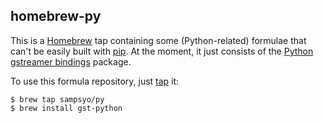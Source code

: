 homebrew-py
-----------

This is a [Homebrew][] tap containing some (Python-related) formulae that can't
be easily built with [pip][]. At the moment, it just consists of the
[Python gstreamer bindings][pygst] package.

[pip]: http://www.pip-installer.org/
[pygst]: http://pygstdocs.berlios.de/
[Homebrew]: https://github.com/mxcl/homebrew/

To use this formula repository, just [tap][] it:

    $ brew tap sampsyo/py
    $ brew install gst-python

[tap]: https://github.com/mxcl/homebrew/wiki/Homebrew-0.9
